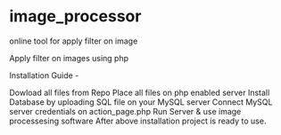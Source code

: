# image_processor
online tool for apply filter on image

Apply filter on images using php

Installation Guide -

Dowload all files from Repo
Place all files on php enabled server
Install Database by uploading SQL file on your MySQL server
Connect MySQL server credentials on action_page.php
Run Server & use image processesing software
After above installation project is ready to use.
